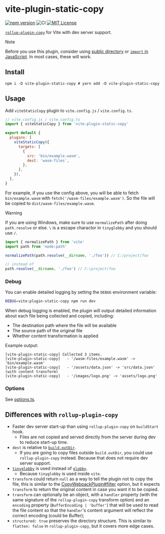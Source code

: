# vite-plugin-static-copy

[![npm version](https://badge.fury.io/js/vite-plugin-static-copy.svg)](https://badge.fury.io/js/vite-plugin-static-copy) ![CI](https://github.com/sapphi-red/vite-plugin-static-copy/workflows/CI/badge.svg) [![MIT License](http://img.shields.io/badge/license-MIT-blue.svg?style=flat)](LICENSE)

[`rollup-plugin-copy`](https://www.npmjs.com/package/rollup-plugin-copy) for Vite with dev server support.

> [!NOTE]
> Before you use this plugin, consider using [public directory](https://vitejs.dev/guide/assets.html#the-public-directory) or [`import` in JavaScript](https://vitejs.dev/guide/features.html#static-assets).
> In most cases, these will work.

## Install

```shell
npm i -D vite-plugin-static-copy # yarn add -D vite-plugin-static-copy
```

## Usage

Add `viteStaticCopy` plugin to `vite.config.js` / `vite.config.ts`.

```js
// vite.config.js / vite.config.ts
import { viteStaticCopy } from 'vite-plugin-static-copy'

export default {
  plugins: [
    viteStaticCopy({
      targets: [
        {
          src: 'bin/example.wasm',
          dest: 'wasm-files',
        },
      ],
    }),
  ],
}
```

For example, if you use the config above, you will be able to fetch `bin/example.wasm` with `fetch('/wasm-files/example.wasm')`.
So the file will be copied to `dist/wasm-files/example.wasm`.

> [!WARNING]
>
> If you are using Windows, make sure to use `normalizePath` after doing `path.resolve` or else.
> `\` is a escape charactor in `tinyglobby` and you should use `/`.
>
> ```js
> import { normalizePath } from 'vite'
> import path from 'node:path'
>
> normalizePath(path.resolve(__dirname, './foo')) // C:/project/foo
>
> // instead of
> path.resolve(__dirname, './foo') // C:\project\foo
> ```

### Debug

You can enable detailed logging by setting the `DEBUG` environment variable:

```bash
DEBUG=vite:plugin-static-copy npm run dev
```

When debug logging is enabled, the plugin will output detailed information about each file being collected and copied, including:
- The destination path where the file will be available
- The source path of the original file
- Whether content transformation is applied

Example output:
```
[vite-plugin-static-copy] Collected 3 items.
[vite-plugin-static-copy]   - '/wasm-files/example.wasm' -> 'bin/example.wasm'
[vite-plugin-static-copy]   - '/assets/data.json' -> 'src/data.json' (with content transform)
[vite-plugin-static-copy]   - '/images/logo.png' -> 'assets/logo.png'
```

### Options

See [options.ts](https://github.com/sapphi-red/vite-plugin-static-copy/blob/main/src/options.ts).

## Differences with `rollup-plugin-copy`

- Faster dev server start-up than using `rollup-plugin-copy` on `buildStart` hook.
  - Files are not copied and served directly from the server during dev to reduce start-up time.
- `dest` is relative to [`build.outDir`](https://vitejs.dev/config/build-options.html#build-outdir).
  - If you are going to copy files outside `build.outDir`, you could use `rollup-plugin-copy` instead. Because that does not require dev server support.
- [`tinyglobby`](https://www.npmjs.com/package/tinyglobby) is used instead of [`globby`](https://www.npmjs.com/package/globby).
  - Because `tinyglobby` is used inside `vite`.
- `transform` could return `null` as a way to tell the plugin not to copy the file, this is similar to the [CopyWebpackPlugin#filter](https://webpack.js.org/plugins/copy-webpack-plugin/#filter) option, but it expects `transform` to return the original content in case you want it to be copied.
- `transform` can optionally be an object, with a `handler` property (with the same signature of the `rollup-plugin-copy` transform option) and an `encoding` property (`BufferEncoding | 'buffer'`) that will be used to read the file content so that the `handler`'s content argument will reflect the correct encoding (could be Buffer);
- `structured: true` preserves the directory structure. This is similar to `flatten: false` in `rollup-plugin-copy`, but it covers more edge cases.
